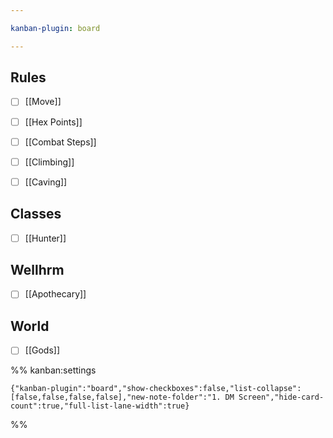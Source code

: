 ```yaml
---

kanban-plugin: board

---
```


## Rules

- [ ] [[Move]]
- [ ] [[Hex Points]]
- [ ] [[Combat Steps]]
- [ ] [[Climbing]]
- [ ] [[Caving]]


## Classes

- [ ] [[Hunter]]


## Wellhrm

- [ ] [[Apothecary]]


## World

- [ ] [[Gods]]




%% kanban:settings
```
{"kanban-plugin":"board","show-checkboxes":false,"list-collapse":[false,false,false,false],"new-note-folder":"1. DM Screen","hide-card-count":true,"full-list-lane-width":true}
```
%%